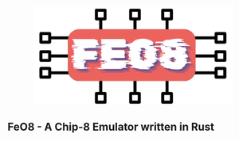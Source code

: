 <p align="center">
    <picture>
    <source media="(prefers-color-scheme: dark)" srcset="https://github.com/fredrikofstad/FeO8/blob/master/res/logo_dark.png?raw=true">
    <source media="(prefers-color-scheme: light)" srcset="https://github.com/fredrikofstad/FeO8/blob/master/res/logo_light.png?raw=true">
    <img alt="FeO8 logo" style="width:400px;" src="https://github.com/fredrikofstad/FeO8/blob/master/res/logo_light.png?raw=true">
    </picture>
</p>

## FeO8 - A Chip-8 Emulator written in Rust
